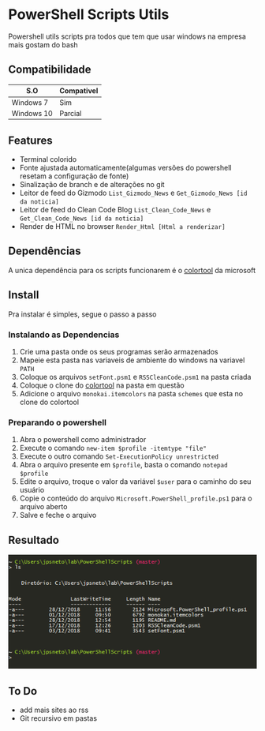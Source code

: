 # PowerShell Scripts Utils

Powershell utils scripts pra todos que tem que usar windows na empresa mais gostam do bash

## Compatibilidade

|S.O|Compativel|
|---|---|
|Windows 7|Sim|
|Windows 10|Parcial|

## Features

* Terminal colorido
* Fonte ajustada automaticamente(algumas versões do powershell resetam a configuração de fonte)
* Sinalização de branch e de alterações no git
* Leitor de feed do Gizmodo `List_Gizmodo_News` e `Get_Gizmodo_News [id da noticia]`
* Leitor de feed do Clean Code Blog `List_Clean_Code_News` e `Get_Clean_Code_News [id da noticia]`
* Render de HTML no browser `Render_Html [Html a renderizar]`

## Dependências

A unica dependência para os scripts funcionarem é o [colortool](https://github.com/Microsoft/console/tree/master/tools/ColorTool) da microsoft

## Install

Pra instalar é simples, segue o passo a passo

### Instalando as Dependencias

1. Crie uma pasta onde os seus programas serão armazenados
2. Mapeie esta pasta nas variaveis de ambiente do windows na variavel `PATH`
3. Coloque os arquivos `setFont.psm1` e `RSSCleanCode.psm1` na pasta criada
4. Coloque o clone do [colortool](https://github.com/Microsoft/console/tree/master/tools/ColorTool) na pasta em questão
5. Adicione o arquivo `monokai.itemcolors` na pasta `schemes` que esta no clone do colortool

### Preparando o powershell

1. Abra o powershell como administrador 
2. Execute o comando `new-item $profile -itemtype "file"`
3. Execute o outro comando `Set-ExecutionPolicy unrestricted`
4. Abra o arquivo presente em `$profile`, basta o comando `notepad $profile`
5. Edite o arquivo, troque o valor da variável `$user` para o caminho do seu usuário
6. Copie o conteúdo do arquivo `Microsoft.PowerShell_profile.ps1` para o arquivo aberto
7. Salve e feche o arquivo


## Resultado

![alt text](PSResult.PNG "Resultado ")


## To Do

* add mais sites ao rss
* Git recursivo em pastas
